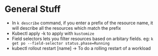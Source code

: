 # General Stuff

* In `k describe` command, if you enter a prefix of the resource name, it will describe all the resources which match the prefix
* Kubectl apply -k to apply with `kustomize`
* Field selectors lets you filter resources based on arbitary fields. eg:
  `k get po --field-selector status.phase=Running`
* kubectl rollout restart [name] -> To do a rolling restart of a workload
